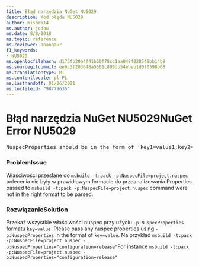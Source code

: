 ```yaml
---
title: Błąd narzędzia NuGet NU5029
description: Kod błędu NU5029
author: mishra14
ms.author: jodou
ms.date: 8/8/2018
ms.topic: reference
ms.reviewer: anangaur
f1_keywords:
- NU5029
ms.openlocfilehash: d173fb30a4f41b50f78cc1aa0484028549bb14b9
ms.sourcegitcommit: ee6c3f203648a5561c809db54ebeb1d0f0598b68
ms.translationtype: MT
ms.contentlocale: pl-PL
ms.lasthandoff: 01/26/2021
ms.locfileid: "98779635"
---
```

# <a name="nuget-error-nu5029"></a><span data-ttu-id="fab53-103">Błąd narzędzia NuGet NU5029</span><span class="sxs-lookup"><span data-stu-id="fab53-103">NuGet Error NU5029</span></span>
<pre>NuspecProperties should be in the form of 'key1=value1;key2=value2'.</pre>

### <a name="issue"></a><span data-ttu-id="fab53-104">Problem</span><span class="sxs-lookup"><span data-stu-id="fab53-104">Issue</span></span>

<span data-ttu-id="fab53-105">Właściwości przesłane do `msbuild -t:pack -p:NuspecFile=project.nuspec` polecenia nie były w prawidłowym formacie do przeanalizowania.</span><span class="sxs-lookup"><span data-stu-id="fab53-105">Properties passed to `msbuild -t:pack -p:NuspecFile=project.nuspec` command were not in the right format to be parsed.</span></span>


### <a name="solution"></a><span data-ttu-id="fab53-106">Rozwiązanie</span><span class="sxs-lookup"><span data-stu-id="fab53-106">Solution</span></span>

<span data-ttu-id="fab53-107">Przekaż wszystkie właściwości nuspec przy użyciu `-p:NuspecProperties` formatu `key=value` .</span><span class="sxs-lookup"><span data-stu-id="fab53-107">Please pass any nuspec properties using `-p:NuspecProperties` in the format of `key=value`.</span></span> <span data-ttu-id="fab53-108">Na przykład `msbuild -t:pack -p:NuspecFile=project.nuspec -p:NuspecProperties="configuration=release"`</span><span class="sxs-lookup"><span data-stu-id="fab53-108">For instance `msbuild -t:pack -p:NuspecFile=project.nuspec -p:NuspecProperties="configuration=release"`</span></span>

